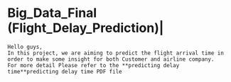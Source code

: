 # Big_Data_Final (Flight_Delay_Prediction)|
```
Hello guys,
In this project, we are aiming to predict the flight arrival time in order to make some insight for both Customer and airline company.
For more detail Please refer to the **predicting delay time**predicting delay time PDF file 
```
